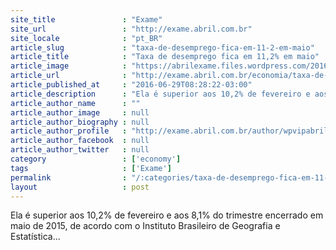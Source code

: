 ```yaml
---
site_title               : "Exame"
site_url                 : "http://exame.abril.com.br"
site_locale              : "pt_BR"
article_slug             : "taxa-de-desemprego-fica-em-11-2-em-maio"
article_title            : "Taxa de desemprego fica em 11,2% em maio"
article_image            : "https://abrilexame.files.wordpress.com/2016/09/size_960_16_9_carteira14.jpg?quality=70&strip=all&w=960"
article_url              : "http://exame.abril.com.br/economia/taxa-de-desemprego-fica-em-11-2-em-maio/"
article_published_at     : "2016-06-29T08:28:22-03:00"
article_description      : "Ela é superior aos 10,2% de fevereiro e aos 8,1% do trimestre encerrado em maio de 2015, de acordo com o Instituto Brasileiro de Geografia e Estatística..."
article_author_name      : ""
article_author_image     : null
article_author_biography : null
article_author_profile   : "http://exame.abril.com.br/author/wpvipabril/"
article_author_facebook  : null
article_author_twitter   : null
category                 : ['economy']
tags                     : ['Exame']
permalink                : "/:categories/taxa-de-desemprego-fica-em-11-2-em-maio/"
layout                   : post
---
```


Ela é superior aos 10,2% de fevereiro e aos 8,1% do trimestre encerrado em maio de 2015, de acordo com o Instituto Brasileiro de Geografia e Estatística...
